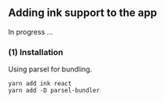 ## Adding ink support to the app

In progress ...

### (1) Installation

Using parsel for bundling.

```
yarn add ink react
yarn add -D parsel-bundler
```
